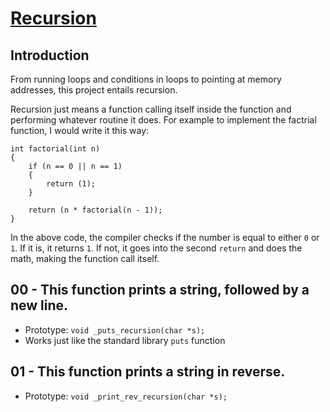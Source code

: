# <ins>Recursion</ins>

## Introduction
From running loops and conditions in loops to pointing at memory addresses, this project entails recursion.

Recursion just means a function calling itself inside the function and performing whatever routine it does. For example to implement the factrial function, I would write it this way:

```
int factorial(int n)
{
	if (n == 0 || n == 1)
	{
		return (1);
	}

	return (n * factorial(n - 1));
}

```

In the above code, the compiler checks if the number is equal to either `0` or `1`. If it is, it returns `1`. If not, it goes into the second `return` and does the math, making the function call itself.

## 00 - This function prints a string, followed by a new line.
- Prototype: `void _puts_recursion(char *s);`
- Works just like the standard library `puts` function

## 01 - This  function prints a string in reverse.
- Prototype: `void _print_rev_recursion(char *s);`